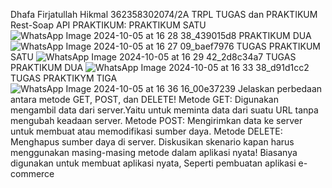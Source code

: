 Dhafa Firjatullah Hikmal
362358302074/2A TRPL
TUGAS dan PRAKTIKUM Rest-Soap API
PRAKTIKUM:
PRAKTIKUM SATU
![WhatsApp Image 2024-10-05 at 16 28 38_439015d8](https://github.com/user-attachments/assets/9546c7ff-c11e-4487-9df3-d8142d6a0b4f)
PRAKTIKUM DUA
![WhatsApp Image 2024-10-05 at 16 27 09_baef7976](https://github.com/user-attachments/assets/3ea1664e-f764-4a9b-9a3f-49d627077a65)
TUGAS PRAKTIKUM SATU
![WhatsApp Image 2024-10-05 at 16 29 42_2d8c34a7](https://github.com/user-attachments/assets/66248f12-1731-4769-9783-883e8115cdd8)
TUGAS PRAKTIKUM DUA
![WhatsApp Image 2024-10-05 at 16 33 38_d91d1cc2](https://github.com/user-attachments/assets/73865e1e-49e6-4df9-9f31-6b7f58bd3324)
TUGAS PRAKTIKYM TIGA
![WhatsApp Image 2024-10-05 at 16 36 16_00e37239](https://github.com/user-attachments/assets/f0b457d7-7ecd-4aa5-9a60-5bf4b8a848f8)
Jelaskan perbedaan antara metode GET, POST, dan DELETE!
Metode GET: Digunakan mengambil data dari server.Yaitu untuk meminta data dari suatu URL tanpa mengubah keadaan server.
Metode POST: Mengirimkan data ke server untuk membuat atau memodifikasi sumber daya.
Metode DELETE: Menghapus sumber daya di server.
Diskusikan skenario kapan harus menggunakan masing-masing metode dalam aplikasi nyata!
Biasanya digunakan untuk membuat aplikasi nyata, Seperti pembuatan aplikasi e-commerce
